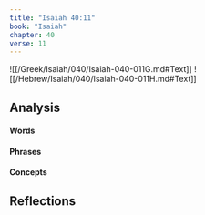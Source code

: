 ```yaml
---
title: "Isaiah 40:11"
book: "Isaiah"
chapter: 40
verse: 11
---
```

![[/Greek/Isaiah/040/Isaiah-040-011G.md#Text]]
![[/Hebrew/Isaiah/040/Isaiah-040-011H.md#Text]]

## Analysis

#### Words

#### Phrases

#### Concepts

## Reflections
